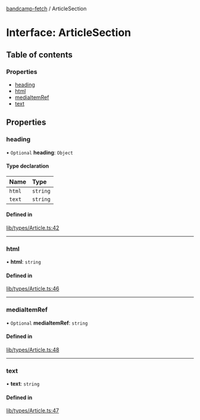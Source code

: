 [bandcamp-fetch](../README.md) / ArticleSection

# Interface: ArticleSection

## Table of contents

### Properties

- [heading](ArticleSection.md#heading)
- [html](ArticleSection.md#html)
- [mediaItemRef](ArticleSection.md#mediaitemref)
- [text](ArticleSection.md#text)

## Properties

### heading

• `Optional` **heading**: `Object`

#### Type declaration

| Name | Type |
| :------ | :------ |
| `html` | `string` |
| `text` | `string` |

#### Defined in

[lib/types/Article.ts:42](https://github.com/patrickkfkan/bandcamp-fetch/blob/7bb1899/src/lib/types/Article.ts#L42)

___

### html

• **html**: `string`

#### Defined in

[lib/types/Article.ts:46](https://github.com/patrickkfkan/bandcamp-fetch/blob/7bb1899/src/lib/types/Article.ts#L46)

___

### mediaItemRef

• `Optional` **mediaItemRef**: `string`

#### Defined in

[lib/types/Article.ts:48](https://github.com/patrickkfkan/bandcamp-fetch/blob/7bb1899/src/lib/types/Article.ts#L48)

___

### text

• **text**: `string`

#### Defined in

[lib/types/Article.ts:47](https://github.com/patrickkfkan/bandcamp-fetch/blob/7bb1899/src/lib/types/Article.ts#L47)
